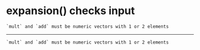 # expansion() checks input

    `mult` and `add` must be numeric vectors with 1 or 2 elements

---

    `mult` and `add` must be numeric vectors with 1 or 2 elements

